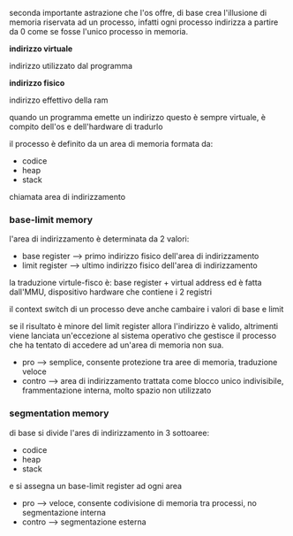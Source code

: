 seconda importante astrazione che l'os offre, di base crea l'illusione di memoria riservata ad un processo, infatti ogni processo indirizza a partire da 0 come se fosse l'unico processo in memoria.

**indirizzo virtuale** 

indirizzo utilizzato dal programma

**indirizzo fisico**

 indirizzo effettivo della ram

quando un programma emette un indirizzo questo è sempre virtuale, è compito dell'os e dell'hardware di tradurlo

il processo è definito da un area di memoria formata da:
* codice
* heap
* stack

chiamata area di indirizzamento

### base-limit memory

l'area di indirizzamento è determinata da 2 valori:
* base register --> primo indirizzo fisico dell'area di indirizzamento
* limit register --> ultimo indirizzo fisico dell'area di indirizzamento

la traduzione virtule-fisco è: base register + virtual address ed è fatta dall'MMU, dispositivo hardware che contiene i 2 registri

il context switch di un processo deve anche cambaire i valori di base e limit

se il risultato è minore del limit register allora l'indirizzo è valido, altrimenti viene lanciata un'eccezione al sistema operativo che gestisce il processo che ha tentato di accedere ad un'area di memoria non sua.

* pro --> semplice, consente protezione tra aree di memoria, traduzione veloce
* contro --> area di indirizzamento trattata come blocco unico indivisibile, frammentazione interna, molto spazio non utilizzato

### segmentation memory

di base si divide l'ares di indirizzamento in 3 sottoaree:
* codice
* heap
* stack

e si assegna un base-limit register ad ogni area

* pro --> veloce, consente codivisione di memoria tra processi, no segmentazione interna
* contro --> segmentazione esterna
